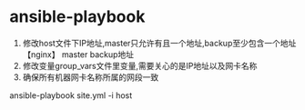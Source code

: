 # ansible-playbook

1. 修改host文件下IP地址,master只允许有且一个地址,backup至少包含一个地址
  【nginx】
  master
  backup地址
2. 修改变量group_vars文件里变量,需要关心的是IP地址以及网卡名称
3. 确保所有机器网卡名称所属的网段一致

 ansible-playbook site.yml -i host
